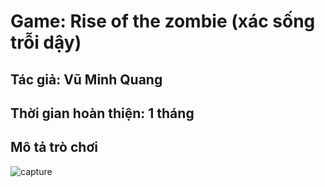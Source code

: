 # Game: Rise of the zombie (xác sống trỗi dậy)
## Tác giả: Vũ Minh Quang
## Thời gian hoàn thiện: 1 tháng
## Mô tả trò chơi

![capture](https://user-images.githubusercontent.com/37453681/40756429-c8e3cece-64ad-11e8-839c-7e41429d53a1.PNG)





